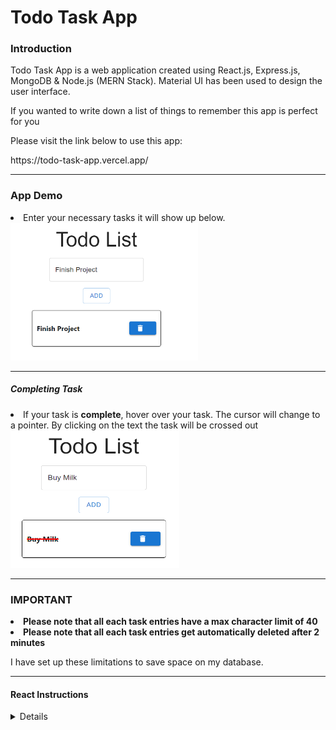 <h1>Todo Task App</h1>

<div>
    <h3>Introduction</h3>
    <p>Todo Task App is a web application created using React.js, Express.js, MongoDB & Node.js (MERN Stack). Material UI has been used to design the user interface.</p>
    <p>If you wanted to write down a list of things to remember this app is perfect for you</p>
    <p>Please visit the link below to use this app:</p>
    https://todo-task-app.vercel.app/
</div>

<hr/>
<div>
    <h3>App Demo</h3>
    <li>Enter your necessary tasks it will show up below.</li>
    <img src="./demo-img/todo-demo-1.png"  style="width:300px;height:220px;"/>
    <hr/>
    <h5>Completing Task</h5> 
    <li>If your task is <strong>complete</strong>, hover over your task. The cursor will change to a pointer. By clicking on the text the task will be crossed out</li>
    <img src="./demo-img/todo-demo-2.png"  style="width:270px;height:220px;"/>

</div>

<hr/>

<h3>IMPORTANT</h3>
<li><strong>Please note that all each task entries have a max character limit of 40</strong></li>
<li><strong>Please note that all each task entries get automatically deleted after 2 minutes</strong></li>
<p>I have set up these limitations to save space on my database.</p>
<hr/>
<h4>React Instructions</h4>
<details>
# Getting Started with Create React App

This project was bootstrapped with [Create React App](https://github.com/facebook/create-react-app).

## Available Scripts

In the project directory, you can run:

### `npm start`

Runs the app in the development mode.\
Open [http://localhost:3000](http://localhost:3000) to view it in your browser.

The page will reload when you make changes.\
You may also see any lint errors in the console.

### `npm test`

Launches the test runner in the interactive watch mode.\
See the section about [running tests](https://facebook.github.io/create-react-app/docs/running-tests) for more information.

### `npm run build`

Builds the app for production to the `build` folder.\
It correctly bundles React in production mode and optimizes the build for the best performance.

The build is minified and the filenames include the hashes.\
Your app is ready to be deployed!

See the section about [deployment](https://facebook.github.io/create-react-app/docs/deployment) for more information.

### `npm run eject`

**Note: this is a one-way operation. Once you `eject`, you can't go back!**

If you aren't satisfied with the build tool and configuration choices, you can `eject` at any time. This command will remove the single build dependency from your project.

Instead, it will copy all the configuration files and the transitive dependencies (webpack, Babel, ESLint, etc) right into your project so you have full control over them. All of the commands except `eject` will still work, but they will point to the copied scripts so you can tweak them. At this point you're on your own.

You don't have to ever use `eject`. The curated feature set is suitable for small and middle deployments, and you shouldn't feel obligated to use this feature. However we understand that this tool wouldn't be useful if you couldn't customize it when you are ready for it.

## Learn More

You can learn more in the [Create React App documentation](https://facebook.github.io/create-react-app/docs/getting-started).

To learn React, check out the [React documentation](https://reactjs.org/).

### Code Splitting

This section has moved here: [https://facebook.github.io/create-react-app/docs/code-splitting](https://facebook.github.io/create-react-app/docs/code-splitting)

### Analyzing the Bundle Size

This section has moved here: [https://facebook.github.io/create-react-app/docs/analyzing-the-bundle-size](https://facebook.github.io/create-react-app/docs/analyzing-the-bundle-size)

### Making a Progressive Web App

This section has moved here: [https://facebook.github.io/create-react-app/docs/making-a-progressive-web-app](https://facebook.github.io/create-react-app/docs/making-a-progressive-web-app)

### Advanced Configuration

This section has moved here: [https://facebook.github.io/create-react-app/docs/advanced-configuration](https://facebook.github.io/create-react-app/docs/advanced-configuration)

### Deployment

This section has moved here: [https://facebook.github.io/create-react-app/docs/deployment](https://facebook.github.io/create-react-app/docs/deployment)

### `npm run build` fails to minify

This section has moved here: [https://facebook.github.io/create-react-app/docs/troubleshooting#npm-run-build-fails-to-minify](https://facebook.github.io/create-react-app/docs/troubleshooting#npm-run-build-fails-to-minify)

</details>
